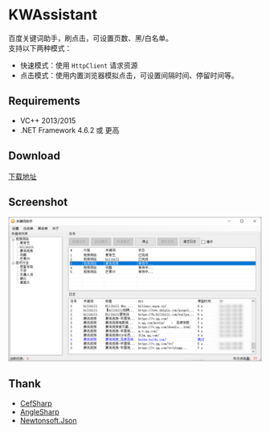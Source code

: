 # KWAssistant
百度关键词助手，刷点击，可设置页数、黑/白名单。  
支持以下两种模式：
- 快速模式：使用 `HttpClient` 请求资源
- 点击模式：使用内置浏览器模拟点击，可设置间隔时间、停留时间等。

## Requirements
- VC++ 2013/2015
- .NET Framework 4.6.2 或 更高

## Download
[下载地址](https://github.com/barry1101/WinForms-KWAssistant/wiki)

## Screenshot
![screenshot](screenshot.png)

## Thank
- [CefSharp](https://github.com/cefsharp/CefSharp)
- [AngleSharp](https://github.com/AngleSharp/AngleSharp)
- [Newtonsoft.Json](https://github.com/JamesNK/Newtonsoft.Json)